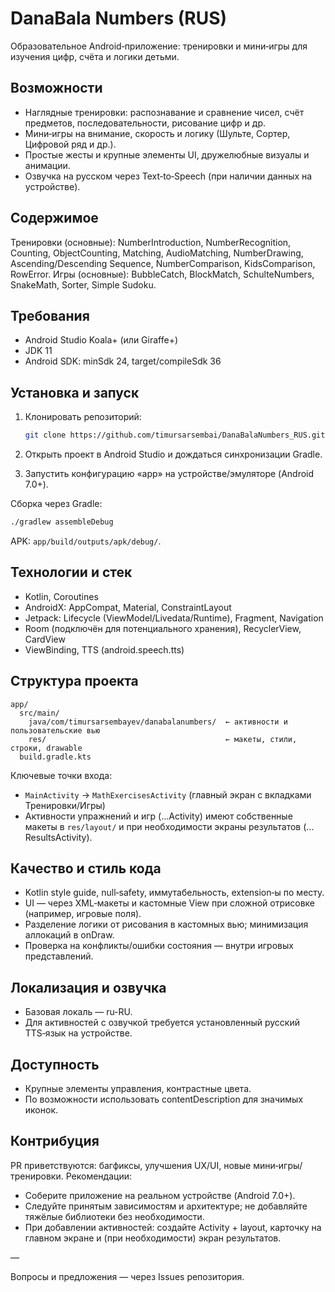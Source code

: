 # DanaBala Numbers (RUS)

Образовательное Android‑приложение: тренировки и мини‑игры для изучения цифр, счёта и логики детьми.

## Возможности
- Наглядные тренировки: распознавание и сравнение чисел, счёт предметов, последовательности, рисование цифр и др.
- Мини‑игры на внимание, скорость и логику (Шульте, Сортер, Цифровой ряд и др.).
- Простые жесты и крупные элементы UI, дружелюбные визуалы и анимации.
- Озвучка на русском через Text‑to‑Speech (при наличии данных на устройстве).

## Содержимое
Тренировки (основные): NumberIntroduction, NumberRecognition, Counting, ObjectCounting, Matching, AudioMatching, NumberDrawing, Ascending/Descending Sequence, NumberComparison, KidsComparison, RowError. Игры (основные): BubbleCatch, BlockMatch, SchulteNumbers, SnakeMath, Sorter, Simple Sudoku.

## Требования
- Android Studio Koala+ (или Giraffe+)
- JDK 11
- Android SDK: minSdk 24, target/compileSdk 36

## Установка и запуск
1) Клонировать репозиторий:

   ```bash
   git clone https://github.com/timursarsembai/DanaBalaNumbers_RUS.git
   ```

2) Открыть проект в Android Studio и дождаться синхронизации Gradle.
3) Запустить конфигурацию «app» на устройстве/эмуляторе (Android 7.0+).

Сборка через Gradle:

```bash
./gradlew assembleDebug
```

APK: `app/build/outputs/apk/debug/`.

## Технологии и стек
- Kotlin, Coroutines
- AndroidX: AppCompat, Material, ConstraintLayout
- Jetpack: Lifecycle (ViewModel/Livedata/Runtime), Fragment, Navigation
- Room (подключён для потенциального хранения), RecyclerView, CardView
- ViewBinding, TTS (android.speech.tts)

## Структура проекта
```
app/
  src/main/
    java/com/timursarsembayev/danabalanumbers/  ← активности и пользовательские вью
    res/                                        ← макеты, стили, строки, drawable
  build.gradle.kts
```

Ключевые точки входа:
- `MainActivity` → `MathExercisesActivity` (главный экран с вкладками Тренировки/Игры)
- Активности упражнений и игр (…Activity) имеют собственные макеты в `res/layout/` и при необходимости экраны результатов (…ResultsActivity).

## Качество и стиль кода
- Kotlin style guide, null‑safety, иммутабельность, extension‑ы по месту.
- UI — через XML‑макеты и кастомные View при сложной отрисовке (например, игровые поля).
- Разделение логики от рисования в кастомных вью; минимизация аллокаций в onDraw.
- Проверка на конфликты/ошибки состояния — внутри игровых представлений.

## Локализация и озвучка
- Базовая локаль — ru-RU.
- Для активностей с озвучкой требуется установленный русский TTS‑язык на устройстве.

## Доступность
- Крупные элементы управления, контрастные цвета.
- По возможности использовать contentDescription для значимых иконок.

## Контрибуция
PR приветствуются: багфиксы, улучшения UX/UI, новые мини‑игры/тренировки. Рекомендации:
- Соберите приложение на реальном устройстве (Android 7.0+).
- Следуйте принятым зависимостям и архитектуре; не добавляйте тяжёлые библиотеки без необходимости.
- При добавлении активностей: создайте Activity + layout, карточку на главном экране и (при необходимости) экран результатов.

—

Вопросы и предложения — через Issues репозитория.
